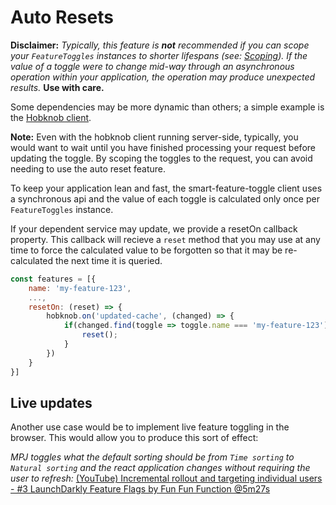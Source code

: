 # Auto Resets
**Disclaimer:** _Typically, this feature is **not** recommended if you can 
scope your `FeatureToggles` instances to shorter lifespans 
(see: [Scoping](SCOPING.md)). If the value of a toggle were to change mid-way 
through an asynchronous operation within your application, the operation 
may produce unexpected results._ **Use with care.**

Some dependencies may be more dynamic than others; a simple example is the 
[Hobknob client](https://github.com/opentable/hobknob-client-nodejs/blob/master/src/Client.js).

**Note:** Even with the hobknob client running server-side, typically, you 
would want to wait until you have finished processing your request before 
updating the toggle. By scoping the toggles to the request, you can avoid 
needing to use the auto reset feature.

To keep your application lean and fast, the smart-feature-toggle client 
uses a synchronous api and the value of each toggle is calculated only once 
per `FeatureToggles` instance.

If your dependent service may update, we provide a resetOn callback 
property. This callback will recieve a `reset` method that you may use at 
any time to force the calculated value to be forgotten so that it may be 
re-calculated the next time it is queried.

```js
const features = [{
    name: 'my-feature-123',
    ...,
    resetOn: (reset) => {
        hobknob.on('updated-cache', (changed) => {
            if(changed.find(toggle => toggle.name === 'my-feature-123')) {
                reset();
            }
        })
    }
}]
```

## Live updates
Another use case would be to implement live feature toggling in the browser. 
This would allow you to produce this sort of effect: 

_MPJ toggles what the default sorting should be from `Time sorting` to `Natural sorting` and_ 
_the react application changes without requiring the user to refresh:_ [(YouTube) Incremental rollout and targeting individual users - #3 LaunchDarkly Feature Flags by Fun Fun Function @5m27s](https://youtu.be/ilRGOvR4HxU?t=5m27s)
